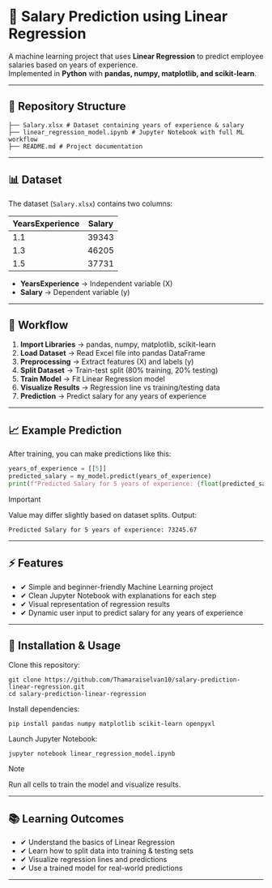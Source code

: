 # 💼 Salary Prediction using Linear Regression

A machine learning project that uses **Linear Regression** to predict employee salaries based on years of experience.  
Implemented in **Python** with **pandas, numpy, matplotlib, and scikit-learn**.

---

## 📂 Repository Structure
```
├── Salary.xlsx # Dataset containing years of experience & salary
├── linear_regression_model.ipynb # Jupyter Notebook with full ML workflow
├── README.md # Project documentation
```

---

## 📊 Dataset
The dataset (`Salary.xlsx`) contains two columns:

| YearsExperience | Salary  |
|-----------------|---------|
| 1.1             | 39343   |
| 1.3             | 46205   |
| 1.5             | 37731   |

- **YearsExperience** → Independent variable (X)  
- **Salary** → Dependent variable (y)  

---

## 🚀 Workflow
1. **Import Libraries** → pandas, numpy, matplotlib, scikit-learn  
2. **Load Dataset** → Read Excel file into pandas DataFrame  
3. **Preprocessing** → Extract features (X) and labels (y)  
4. **Split Dataset** → Train-test split (80% training, 20% testing)  
5. **Train Model** → Fit Linear Regression model  
6. **Visualize Results** → Regression line vs training/testing data  
7. **Prediction** → Predict salary for any years of experience  

---

## 📈 Example Prediction
After training, you can make predictions like this:

```python
years_of_experience = [[5]]
predicted_salary = my_model.predict(years_of_experience)
print(f"Predicted Salary for 5 years of experience: {float(predicted_salary[0]):.2f}")
```
> [!IMPORTANT]
> Value may differ slightly based on dataset splits.
Output:
```
Predicted Salary for 5 years of experience: 73245.67
```
---
## ⚡ Features

- ✔ Simple and beginner-friendly Machine Learning project
- ✔ Clean Jupyter Notebook with explanations for each step
- ✔ Visual representation of regression results
- ✔ Dynamic user input to predict salary for any years of experience
---
## 🔧 Installation & Usage

Clone this repository:
```
git clone https://github.com/Thamaraiselvan10/salary-prediction-linear-regression.git
cd salary-prediction-linear-regression
```

Install dependencies:
```
pip install pandas numpy matplotlib scikit-learn openpyxl
```

Launch Jupyter Notebook:
```
jupyter notebook linear_regression_model.ipynb
```

> [!NOTE]
> Run all cells to train the model and visualize results.
---
## 📚 Learning Outcomes

- ✔ Understand the basics of Linear Regression
- ✔ Learn how to split data into training & testing sets
- ✔ Visualize regression lines and predictions
- ✔ Use a trained model for real-world predictions
---
